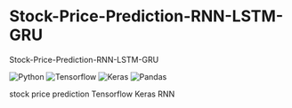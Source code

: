 # Stock-Price-Prediction-RNN-LSTM-GRU
Stock-Price-Prediction-RNN-LSTM-GRU

![Python](https://img.shields.io/badge/-Python-05122A?style=flat&logo=Python)
![Tensorflow](https://img.shields.io/badge/-Tensorflow-05122A?style=flat&logo=Tensorflow)
![Keras](https://img.shields.io/badge/-Keras-05122A?style=flat&logo=Keras)
![Pandas](https://img.shields.io/badge/-Pandas-05122A?style=flat&logo=Pandas)

stock price prediction 
Tensorflow Keras RNN
